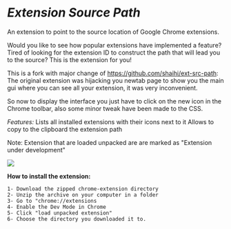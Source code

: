 *Extension Source Path*
============

An extension to point to the source location of Google Chrome extensions.

Would you like to see how popular extensions have implemented a feature? Tired of looking for the extension ID to construct the path that will lead you to the source?
This is the extension for you!

This is a fork with major change of https://github.com/shaihi/ext-src-path: The original extension was hijacking you newtab page to show you
the main gui where you can see all your extension, it was very inconvenient.

So now to display the interface you just have to click on the new icon in the Chrome toolbar, also some minor tweak have been made to the CSS.


*Features:*
Lists all installed extensions with their icons next to it
Allows to copy to the clipboard the extension path

Note: Extension that are loaded unpacked are are marked as "Extension under development"

![](https://i.imgur.com/3c0SzQG.png)



**How to install the extension:**

    1- Download the zipped chrome-extension directory
	2- Unzip the archive on your computer in a folder
	3- Go to "chrome://extensions
	4- Enable the Dev Mode in Chrome
	5- Click "load unpacked extension"
	6- Choose the directory you downloaded it to.

